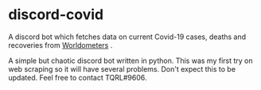 # discord-covid
A discord bot which fetches data on current Covid-19 cases, deaths and recoveries from [Worldometers](https://worldometers.info) .

A simple but chaotic discord bot written in python. 
This was my first try on web scraping so it will have several problems.
Don't expect this to be updated.
Feel free to contact TQRL#9606.
